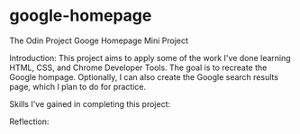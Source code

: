 # google-homepage
The Odin Project Googe Homepage Mini Project

Introduction:
This project aims to apply some of the work I've done learning HTML, CSS, and Chrome Developer Tools. The goal is to recreate the Google hompage. Optionally, I can also create the Google search results page, which I plan to do for practice. 


Skills I've gained in completing this project:


Reflection:

